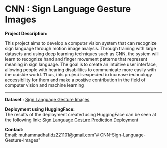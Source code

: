 # **CNN : Sign Language Gesture Images**
**Project Description:**  

This project aims to develop a computer vision system that can recognize sign language through motion image analysis. Through training with large datasets and using deep learning techniques such as CNN, the system will learn to recognize hand and finger movement patterns that represent meaning in sign language. The goal is to create an intuitive user interface, allowing people with hearing disabilities to communicate more easily with the outside world. Thus, this project is expected to increase technology accessibility for them and make a positive contribution in the field of computer vision and machine learning.

---
**Dataset** : [Sign Language Gesture Images](https://www.kaggle.com/code/ahmedkhanak1995/cnn-on-sign-language-gesture-images-dataset)   

**Deployment using HuggingFace:**  
The results of the deployment created using HuggingFace can be seen at the following link:
[Sign Language Gesture Prediction Deployment](https://huggingface.co/spaces/Adityaswara/Sign-Language-Gesture-Prediction)

**Contact:**  
Email: muhammadhafidz221101@gmail.com"# CNN-Sign-Language-Gesture-Images" 
